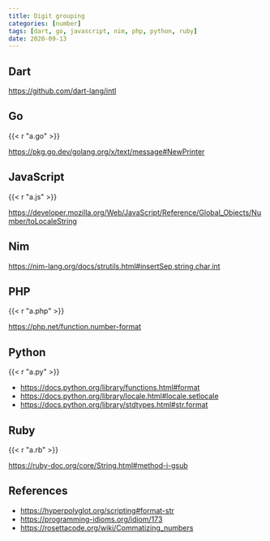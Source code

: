 ```yaml
---
title: Digit grouping
categories: [number]
tags: [dart, go, javascript, nim, php, python, ruby]
date: 2020-09-13
---
```


## Dart

<https://github.com/dart-lang/intl>

## Go

{{< r "a.go" >}}

<https://pkg.go.dev/golang.org/x/text/message#NewPrinter>

## JavaScript

{{< r "a.js" >}}

<https://developer.mozilla.org/Web/JavaScript/Reference/Global_Objects/Number/toLocaleString>

## Nim

<https://nim-lang.org/docs/strutils.html#insertSep,string,char,int>

## PHP

{{< r "a.php" >}}

<https://php.net/function.number-format>

## Python

{{< r "a.py" >}}

- <https://docs.python.org/library/functions.html#format>
- <https://docs.python.org/library/locale.html#locale.setlocale>
- <https://docs.python.org/library/stdtypes.html#str.format>

## Ruby

{{< r "a.rb" >}}

<https://ruby-doc.org/core/String.html#method-i-gsub>

## References

- <https://hyperpolyglot.org/scripting#format-str>
- <https://programming-idioms.org/idiom/173>
- <https://rosettacode.org/wiki/Commatizing_numbers>
